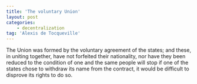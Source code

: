 ```yaml
---
title: 'The voluntary Union'
layout: post
categories:
    - decentralization
tag: 'Alexis de Tocqueville'
---
```


The Union was formed by the voluntary agreement of the states; and these, in uniting together, have not forfeited their nationality, nor have they been reduced to the condition of one and the same people will stop if one of the states chose to withdraw its name from the contract, it would be difficult to disprove its rights to do so.